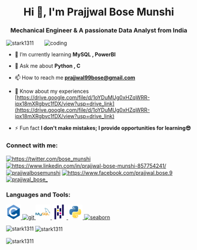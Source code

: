 
<h1 align="center">Hi 👋, I'm Prajjwal Bose Munshi</h1>
<h3 align="center">Mechanical Engineer & A passionate Data Analyst from India</h3>

<img align="right" alt="coding" width="400" src="https://static.gstop-content.com/3343c592-d6c7-4235-a6b7-8e04abe1bef3">


<p align="left"> <img src="https://komarev.com/ghpvc/?username=stark1311&label=Profile%20views&color=0e75b6&style=flat" alt="stark1311" /> </p>

- 🌱 I’m currently learning **MySQL , PowerBI**

- 💬 Ask me about **Python , C**

- 📫 How to reach me **prajjwal99bose@gmail.com**

- 📄 Know about my experiences [https://drive.google.com/file/d/1oYDuMUg0xHZqWRR-ipx18mXRgbvc1fDX/view?usp=drive_link](https://drive.google.com/file/d/1oYDuMUg0xHZqWRR-ipx18mXRgbvc1fDX/view?usp=drive_link)

- ⚡ Fun fact **I don't make mistakes; I provide opportunities for learning😎**

<h3 align="left">Connect with me:</h3>
<p align="left">
<a href="https://twitter.com/https://twitter.com/bose_munshi" target="blank"><img align="center" src="https://raw.githubusercontent.com/rahuldkjain/github-profile-readme-generator/master/src/images/icons/Social/twitter.svg" alt="https://twitter.com/bose_munshi" height="30" width="40" /></a>
<a href="https://linkedin.com/in/https://www.linkedin.com/in/prajjwal-bose-munshi-857754241/" target="blank"><img align="center" src="https://raw.githubusercontent.com/rahuldkjain/github-profile-readme-generator/master/src/images/icons/Social/linked-in-alt.svg" alt="https://www.linkedin.com/in/prajjwal-bose-munshi-857754241/" height="30" width="40" /></a>
<a href="https://kaggle.com/prajjwalbosemunshi" target="blank"><img align="center" src="https://raw.githubusercontent.com/rahuldkjain/github-profile-readme-generator/master/src/images/icons/Social/kaggle.svg" alt="prajjwalbosemunshi" height="30" width="40" /></a>
<a href="https://fb.com/https://www.facebook.com/prajjwal.bose.9" target="blank"><img align="center" src="https://raw.githubusercontent.com/rahuldkjain/github-profile-readme-generator/master/src/images/icons/Social/facebook.svg" alt="https://www.facebook.com/prajjwal.bose.9" height="30" width="40" /></a>
<a href="https://instagram.com/prajjwal_bose_" target="blank"><img align="center" src="https://raw.githubusercontent.com/rahuldkjain/github-profile-readme-generator/master/src/images/icons/Social/instagram.svg" alt="prajjwal_bose_" height="30" width="40" /></a>
</p>

<h3 align="left">Languages and Tools:</h3>
<p align="left"> <a href="https://www.cprogramming.com/" target="_blank" rel="noreferrer"> <img src="https://raw.githubusercontent.com/devicons/devicon/master/icons/c/c-original.svg" alt="c" width="40" height="40"/> </a> <a href="https://git-scm.com/" target="_blank" rel="noreferrer"> <img src="https://www.vectorlogo.zone/logos/git-scm/git-scm-icon.svg" alt="git" width="40" height="40"/> </a> <a href="https://www.mysql.com/" target="_blank" rel="noreferrer"> <img src="https://raw.githubusercontent.com/devicons/devicon/master/icons/mysql/mysql-original-wordmark.svg" alt="mysql" width="40" height="40"/> </a> <a href="https://pandas.pydata.org/" target="_blank" rel="noreferrer"> <img src="https://raw.githubusercontent.com/devicons/devicon/2ae2a900d2f041da66e950e4d48052658d850630/icons/pandas/pandas-original.svg" alt="pandas" width="40" height="40"/> </a> <a href="https://www.python.org" target="_blank" rel="noreferrer"> <img src="https://raw.githubusercontent.com/devicons/devicon/master/icons/python/python-original.svg" alt="python" width="40" height="40"/> </a> <a href="https://seaborn.pydata.org/" target="_blank" rel="noreferrer"> <img src="https://seaborn.pydata.org/_images/logo-mark-lightbg.svg" alt="seaborn" width="40" height="40"/> </a> </p>

<p><img align="left" src="https://github-readme-stats.vercel.app/api/top-langs?username=stark1311&show_icons=true&locale=en&layout=compact" alt="stark1311" /></p>

<p>&nbsp;<img align="center" src="https://github-readme-stats.vercel.app/api?username=stark1311&show_icons=true&locale=en" alt="stark1311" /></p>

<p><img align="center" src="https://github-readme-streak-stats.herokuapp.com/?user=stark1311&" alt="stark1311" /></p>
